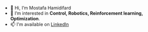 - 👋 Hi, I’m Mostafa Hamidifard
- 👀 I’m interested in **Control, Robotics, Reinforcement learning, Optimization**.
- 📫 I'm available on [LinkedIn](https://www.linkedin.com/in/mostafa-hamidifard-7804321aa/)

<!---
Mostafa-Hamidifard/Mostafa-Hamidifard is a ✨ special ✨ repository because its `README.md` (this file) appears on your GitHub profile.
You can click the Preview link to take a look at your changes.
--->

